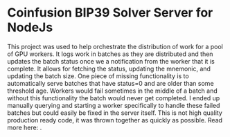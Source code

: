 # Coinfusion BIP39 Solver Server for NodeJs

This project was used to help orchestrate the distribution of work for a pool of GPU workers.  It logs work in batches as they are distributed and then updates the batch status once we a notification from the worker that it is complete.  It allows for fetching the status, updating the mnemonic, and updating the batch size.  One piece of missing functionality is to automatically serve batches that have status=0 and are older than some threshold age.  Workers would fail sometimes in the middle of a batch and without this functionality the batch would never get completed.  I ended up manually querying and starting a worker specifically to handle these failed batches but could easily be fixed in the server itself.  This is not high quality production ready code, it was thrown together as quickly as possible.  Read more here: <insert medium post>.
